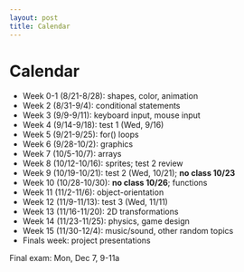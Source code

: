 ```yaml
---
layout: post
title: Calendar
---
```


# Calendar

- Week 0-1 (8/21-8/28): shapes, color, animation
- Week 2 (8/31-9/4): conditional statements
- Week 3 (9/9-9/11): keyboard input, mouse input
- Week 4 (9/14-9/18): test 1 (Wed, 9/16)
- Week 5 (9/21-9/25): for() loops
- Week 6 (9/28-10/2): graphics
- Week 7 (10/5-10/7): arrays
- Week 8 (10/12-10/16): sprites; test 2 review 
- Week 9 (10/19-10/21): test 2 (Wed, 10/21); **no class 10/23**
- Week 10 (10/28-10/30): **no class 10/26**; functions
- Week 11 (11/2-11/6): object-orientation
- Week 12 (11/9-11/13): test 3 (Wed, 11/11)
- Week 13 (11/16-11/20): 2D transformations
- Week 14 (11/23-11/25): physics, game design
- Week 15 (11/30-12/4): music/sound, other random topics
- Finals week: project presentations

Final exam: Mon, Dec 7, 9-11a
